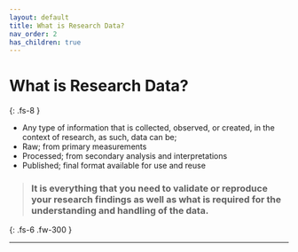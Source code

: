 ```yaml
---
layout: default
title: What is Research Data?
nav_order: 2
has_children: true
---
```



# What is Research Data?
{: .fs-8 }

- Any type of information that is collected, observed, or created, in the context of research, as such, data can be;
- Raw; from primary measurements
- Processed;  from secondary analysis and interpretations
- Published; final format available for use and reuse

> ### It is everything that you need to validate or reproduce your research findings as well as what is required for the understanding and handling of the data.

{: .fs-6 .fw-300 }

---
